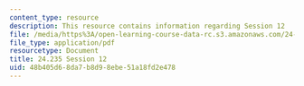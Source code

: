 ```yaml
---
content_type: resource
description: This resource contains information regarding Session 12
file: /media/https%3A/open-learning-course-data-rc.s3.amazonaws.com/24-235j-philosophy-of-law-spring-2012/48b405d68da7b8d98ebe51a18fd2e478_MIT24_235JS12_Session12.pdf
file_type: application/pdf
resourcetype: Document
title: 24.235 Session 12
uid: 48b405d6-8da7-b8d9-8ebe-51a18fd2e478
---
```

